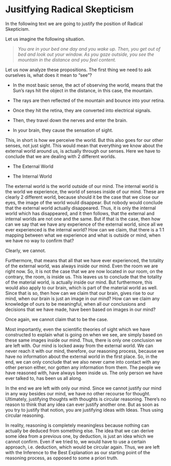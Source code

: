 # Jusitfying Radical Skepticism 

In the following text we are going to justify the position of Radical Skepticism.

Let us imagine the following situation.

> *You are in your bed one day and you wake up. Then, you get out of bed and look out your window. As you gaze outside, you see the mountain in the distance and you feel content.*

Let us now analyze these propositions. The first thing we need to ask ourselves is, what does it mean to “see”?

- In the most basic sense, the act of observing the world, means that the Sun’s rays hit the object in the distance, in this case, the mountain.
  
- The rays are then reflected of the mountain and bounce into your retina.
  
- Once they hit the retina, they are converted into electrical signals.
  
- Then, they travel down the nerves and enter the brain.

- In your brain, they cause the sensation of sight.

This, in short is how we perceive the world. But this also goes for our other senses, not just sight. This would mean that everything we know about the external world around us, is actually through our senses. Here we have to conclude that we are dealing with 2 different worlds.

- The External World

- The Internal World

The external world is the world outside of our mind. The internal world is the world we experience, the world of senses inside of our mind. These are clearly 2 different world, because should it be the case that we close our eyes, the image of the world would disappear. But nobody would conclude that the external world actually disappeared. Thus, it is only the internal world which has disappeared, and it then follows, that the external and internal worlds are not one and the same. But if that is the case, then how can we say that we have any experience of the external world, since all we ever experienced is the internal world? How can we claim, that there is a 1:1 mapping between what we experience and what is outside or mind, when we have no way to confirm that?

Clearly, we cannot.

Furthermore, that means that all that we have ever experienced, the totality of the external world, was always inside our mind. Even the room we are right now. So, it is not the case that we are now located in our room, on the contrary, the room, is inside us. This leaves us to conclude that the totality of the material world, is actually inside our mind. But furthermore, this would also apply to our brain, which is part of the material world as well. Since that is so, then how can we claim that our brain, gives rise to our mind, when our brain is just an image in our mind? How can we claim any knowledge of ours to be meaningful, when all our conclusions and decisions that we have made, have been based on images in our mind?

Once again, we cannot claim that to be the case.

Most importantly, even the scientific theories of sight which we have constructed to explain what is going on when we see, are simply based on these same images inside our mind. Thus, there is only one conclusion we are left with. Our mind is locked away from the external world. We can never reach it with our mind, therefore, our reasoning process, because we have no information about the external world in the first place. So, in the end, we can only conclude that we also never came into contact with any other person either, nor gotten any information from them. The people we have reasoned with, have always been inside us. The only person we have ever talked to, has been us all along.

In the end we are left with only our mind. Since we cannot justify our mind in any way besides our mind, we have no other recourse for thought. Ultimately, justifying thoughts with thoughts is circular reasoning. There’s no reason to think that any idea can ever justify another one. But as soon as you try to justify that notion, you are justifying ideas with Ideas. Thus using circular reasoning. 

In reality, reasoning is completely meaningless because nothing can actually be deduced from something else. The idea that we can derive some idea from a previous one, by deduction, is just an idea which we cannot confirm. Even if we tried to, we would have to use a certain approach, i.e. deduction, which would be circular again. Thus, we are left with the Inference to the Best Explanation as our starting point of the reasoning process, as opposed to some a priori truth. 
